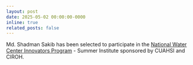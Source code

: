 ```yaml
---
layout: post
date: 2025-05-02 00:00:00-0000
inline: true
related_posts: false
---
```


Md. Shadman Sakib has been selected to participate in the <a href="https://news.vt.edu/articles/2025/04/eng-cee-sakib-water-prediction-innovations-institute.html">National Water Center Innovators Program</a> - Summer Institute sponsored by CUAHSI and CIROH.